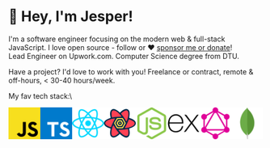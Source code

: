 # :wave: Hey, I'm Jesper!

I'm a software engineer focusing on the modern web & full-stack JavaScript. I love open source - follow or :heart: [sponsor me or donate](https://github.com/jesper29)!\
Lead Engineer on Upwork.com. Computer Science degree from DTU.

Have a project? I'd love to work with you! Freelance or contract, remote & off-hours, < 30-40 hours/week.

My fav tech stack:\
<link rel="stylesheet" href="https://cdn.jsdelivr.net/gh/devicons/devicon@v2.14.0/devicon.min.css">
<i class="devicon-ruby-plain"></i><img width="12.5%" src="./images/javascript.svg" alt="JavaScript" title="JavaScript" /><img width="12.5%" src="./images/typescript.svg" alt="TypeScript" title="TypeScript" /><img width="12.5%" src="./images/react.svg" alt="React" title="React" /><img width="12.5%" src="./images/react-query.svg" alt="react-query" title="react-query" /><img width="12.5%" src="./images/node.svg" alt="Node" title="Node" /><img width="12.5%" src="./images/express.svg" alt="Express" title="Express" /><img width="12.5%" src="./images/graphql.svg" alt="GraphQL" title="GraphQL" /><img width="12.5%" src="./images/mongodb.svg" alt="MongoDB" title="MongoDB" />

